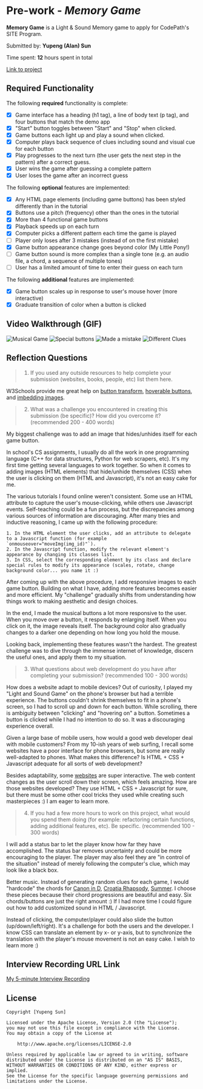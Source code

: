 # Pre-work - *Memory Game*

**Memory Game** is a Light & Sound Memory game to apply for CodePath's SITE Program. 

Submitted by: **Yupeng (Alan) Sun**

Time spent: **12** hours spent in total

[Link to project](https://glitch.com/edit/#!/balanced-cyclic-braid) 

## Required Functionality

The following **required** functionality is complete:

* [x] Game interface has a heading (h1 tag), a line of body text (p tag), and four buttons that match the demo app
* [x] "Start" button toggles between "Start" and "Stop" when clicked. 
* [x] Game buttons each light up and play a sound when clicked. 
* [x] Computer plays back sequence of clues including sound and visual cue for each button
* [x] Play progresses to the next turn (the user gets the next step in the pattern) after a correct guess. 
* [x] User wins the game after guessing a complete pattern
* [x] User loses the game after an incorrect guess

The following **optional** features are implemented:

* [x] Any HTML page elements (including game buttons) has been styled differently than in the tutorial
* [x] Buttons use a pitch (frequency) other than the ones in the tutorial
* [x] More than 4 functional game buttons
* [x] Playback speeds up on each turn
* [x] Computer picks a different pattern each time the game is played
* [ ] Player only loses after 3 mistakes (instead of on the first mistake)
* [x] Game button appearance change goes beyond color (My Little Pony!)
* [ ] Game button sound is more complex than a single tone (e.g. an audio file, a chord, a sequence of multiple tones)
* [ ] User has a limited amount of time to enter their guess on each turn

The following **additional** features are implemented:

- [x] Game button scales up in response to user's mouse hover (more interactive)
- [x] Graduate transition of color when a button is clicked

## Video Walkthrough (GIF)

![Musical Game](https://user-images.githubusercontent.com/68050193/159311632-6303f5d0-31c3-4497-b6c7-b60c3e18c80a.gif)
![Special buttons](https://user-images.githubusercontent.com/68050193/159311643-85d64cdd-deb1-4c79-ae93-f93b735ef041.gif)
![Made a mistake](https://user-images.githubusercontent.com/68050193/159311648-427bc686-244a-4f75-84cf-4ea90e0900b5.gif)
![Different Clues](https://user-images.githubusercontent.com/68050193/159311419-79eb6e88-783d-4632-92ca-9723d8651f7c.gif)

## Reflection Questions
> 1. If you used any outside resources to help complete your submission (websites, books, people, etc) list them here. 

W3Schools provide me great help on [button transform](https://www.w3schools.com/cssref/css3_pr_transform.asp), 
[hoverable buttons](https://www.w3schools.com/css/css3_buttons.asp), and 
[imbedding images](https://www.w3schools.com/tags/tag_img.asp).

> 2. What was a challenge you encountered in creating this submission (be specific)? How did you overcome it? (recommended 200 - 400 words) 

My biggest challenge was to add an image that hides/unhides itself for each game button. 

In school's CS assignments, I usually do all the work in one programming language (C++ for data structures, Python for web scrapers, etc). It's my first time getting several languages to work together. So when it comes to adding images (HTML elements) that hide/unhide themselves (CSS) when the user is clicking on them (HTML and Javascript), it's not an easy cake for me.  

The various tutorials I found online weren't consistent. Some use an HTML attribute to capture the user's mouse-clicking, while others use Javascript events. Self-teaching could be a fun process, but the discrepancies among various sources of information are discouraging. After many tries and inductive reasoning, I came up with the following procedure: 

    1. In the HTML element the user clicks, add an attribute to delegate to a Javascript function (for example `onmouseover="moveImg(img_id)"`). 
    2. In the Javascript function, modify the relevant element's appearance by changing its classes list.
    3. In CSS, select the corresponding element by its class and declare special rules to modify its appearance (scales, rotate, change background color... you name it :)

After coming up with the above procedure, I add responsive images to each game button. Building on what I have, adding more features becomes easier and more efficient. My "challenge" gradually shifts from understanding how things work to making aesthetic and design choices. 

In the end, I made the musical buttons a lot more responsive to the user. When you move over a button, it responds by enlarging itself. When you click on it, the image reveals itself. The background color also gradually changes to a darker one depending on how long you hold the mouse. 

Looking back, implementing these features wasn't the hardest. The greatest challenge was to dive through the immense internet of knowledge, discern the useful ones, and apply them to my situation.

> 3. What questions about web development do you have after completing your submission? (recommended 100 - 300 words) 

How does a website adapt to mobile devices? Out of curiosity, I played my "Light and Sound Game" on the phone's browser but had a terrible experience. The buttons couldn't shrink themselves to fit in a phone's screen, so I had to scroll up and down for each button. While scrolling, there is ambiguity between "clicking" and "hovering on" a button. Sometimes a button is clicked while I had no intention to do so. It was a discouraging experience overall. 

Given a large base of mobile users, how would a good web developer deal with mobile customers? From my 10-ish years of web surfing, I recall some websites have a poor interface for phone browsers, but some are really well-adapted to phones. What makes this difference? Is HTML + CSS + Javascript adequate for all sorts of web development? 

Besides adaptability, some [websites](https://www.apple.com/ipad-pro/) are super interactive. The web content changes as the user scroll down their screen, which feels amazing. How are those websites developed? They use HTML + CSS + Javascript for sure, but there must be some other cool tricks they used while creating such masterpieces :)  I am eager to learn more.


> 4. If you had a few more hours to work on this project, what would you spend them doing (for example: refactoring certain functions, adding additional features, etc). Be specific. (recommended 100 - 300 words) 

I will add a status bar to let the player know how far they have accomplished. The status bar removes uncertainty and could be more encouraging to the player. The player may also feel they are "in control of the situation" instead of merely following the computer's clue, which may look like a black box. 

Better music. Instead of generating random clues for each game, I would "hardcode" the chords for [Canon in D](https://www.youtube.com/watch?v=NlprozGcs80), [Croatia Rhapsody](https://www.youtube.com/watch?v=7DKBKZ8Cxeo), [Summer](https://youtu.be/l0GN40EL1VU?t=45). I choose these pieces because their chord progressions are beautiful and easy. Six chords/buttons are just the right amount :)  If I had more time I could figure out how to add customized sound in HTML / Javascript.

Instead of clicking, the computer/player could also slide the button (up/down/left/right). It's a challenge for both the users and the developer. I know CSS can translate an element by x- or y-axis, but to synchronize the translation with the player's mouse movement is not an easy cake. I wish to learn more :) 


## Interview Recording URL Link

[My 5-minute Interview Recording](https://ucsd.zoom.us/rec/share/BTzhd55mWcpcKPrf1tPzQ2JjwMa6UOLoRwecnyk-vOy1S9lXT8rj95k2wMnqAQWv.HkWSp-cfKVCbTqzF?startTime=1648484445000)


## License

    Copyright [Yupeng Sun]

    Licensed under the Apache License, Version 2.0 (the "License");
    you may not use this file except in compliance with the License.
    You may obtain a copy of the License at

        http://www.apache.org/licenses/LICENSE-2.0

    Unless required by applicable law or agreed to in writing, software
    distributed under the License is distributed on an "AS IS" BASIS,
    WITHOUT WARRANTIES OR CONDITIONS OF ANY KIND, either express or implied.
    See the License for the specific language governing permissions and
    limitations under the License.
